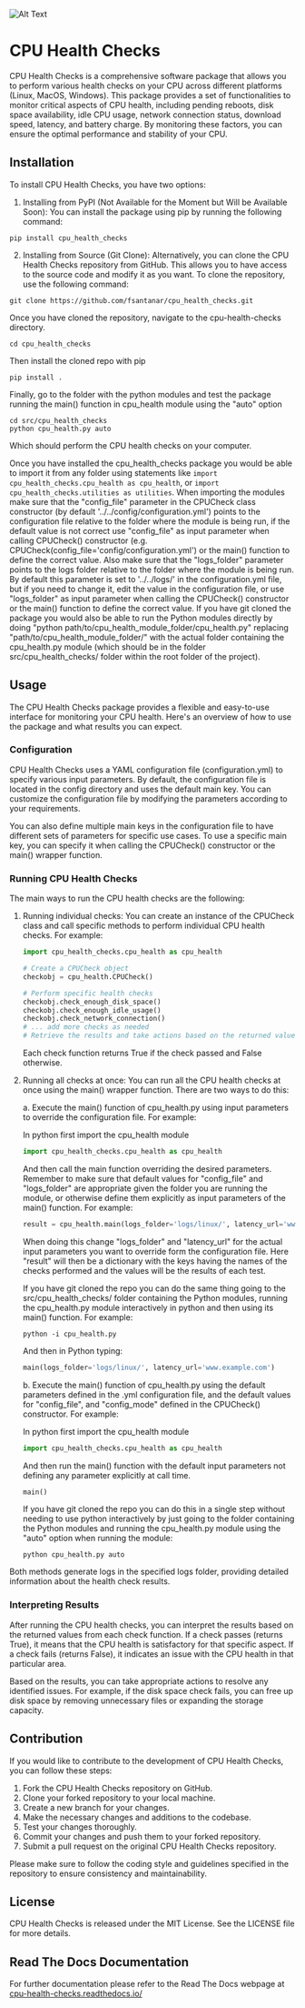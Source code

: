 ![Alt Text](docs/sphinx/_static/CPU_Health_Cheks.jpg)

# CPU Health Checks

CPU Health Checks is a comprehensive software package that allows you to perform various health checks on your CPU across different platforms (Linux, MacOS, Windows). This package provides a set of functionalities to monitor critical aspects of CPU health, including pending reboots, disk space availability, idle CPU usage, network connection status, download speed, latency, and battery charge. By monitoring these factors, you can ensure the optimal performance and stability of your CPU.

## Installation

To install CPU Health Checks, you have two options:

1. Installing from PyPI (Not Available for the Moment but Will be Available Soon): You can install the package using pip by running the following command:

```console
pip install cpu_health_checks
```

2. Installing from Source (Git Clone): Alternatively, you can clone the CPU Health Checks repository from GitHub. This allows you to have access to the source code and modify it as you want. To clone the repository, use the following command:

```shell
git clone https://github.com/fsantanar/cpu_health_checks.git
```
Once you have cloned the repository, navigate to the cpu-health-checks directory.

```shell
cd cpu_health_checks
```

Then install the cloned repo with pip

```shell
pip install .
```

Finally, go to the folder with the python modules and test the package running the main() function in cpu_health module using the "auto" option

```shell
cd src/cpu_health_checks
python cpu_health.py auto
```

Which should perform the CPU health checks on your computer.

Once you have installed the cpu_health_checks package you would be able to import it from any folder using statements like `import cpu_health_checks.cpu_health as cpu_health`, or `import cpu_health_checks.utilities as utilities`. When importing the modules make sure that the "config_file" parameter in the CPUCheck class constructor (by default '../../config/configuration.yml')
points to the configuration file relative to the folder where the module is being run, if the default value is not correct use "config_file" as input parameter when calling CPUCheck() constructor (e.g. CPUCheck(config_file='config/configuration.yml') or the main() function to define the correct value. Also make sure that the "logs_folder" parameter points to the logs folder relative to the folder where the module is being run. By default this parameter is set to '../../logs/' in the configuration.yml file, but if you need to change it, edit the value in the configuration file, or use "logs_folder" as input parameter when calling the CPUCheck() constructor or the main() function to define the correct value.
If you have git cloned the package you would also be able to run the Python modules directly by doing "python path/to/cpu_health_module_folder/cpu_health.py" replacing "path/to/cpu_health_module_folder/" with the actual folder containing the cpu_health.py module (which should be in the folder src/cpu_health_checks/ folder within the root folder of the project).

## Usage
The CPU Health Checks package provides a flexible and easy-to-use interface for monitoring your CPU health. Here's an overview of how to use the package and what results you can expect.

### Configuration
CPU Health Checks uses a YAML configuration file (configuration.yml) to specify various input parameters. By default, the configuration file is located in the config directory and uses the default main key. You can customize the configuration file by modifying the parameters according to your requirements.

You can also define multiple main keys in the configuration file to have different sets of parameters for specific use cases. To use a specific main key, you can specify it when calling the CPUCheck() constructor or the main() wrapper function.

### Running CPU Health Checks
The main ways to run the CPU health checks are the following:

1. Running individual checks: You can create an instance of the CPUCheck class and call specific methods to perform individual CPU health checks. For example:

   ```python
   import cpu_health_checks.cpu_health as cpu_health

   # Create a CPUCheck object
   checkobj = cpu_health.CPUCheck()

   # Perform specific health checks
   checkobj.check_enough_disk_space()
   checkobj.check_enough_idle_usage()
   checkobj.check_network_connection()
   # ... add more checks as needed
   # Retrieve the results and take actions based on the returned values
   ```

   Each check function returns True if the check passed and False otherwise.

2. Running all checks at once: You can run all the CPU health checks at once using the main() wrapper function. There are two ways to do this:

      a. Execute the main() function of cpu_health.py using input parameters to override the configuration file. For example:

      In python first import the cpu_health module
      ```python
      import cpu_health_checks.cpu_health as cpu_health
      ```

      And then call the main function overriding the desired parameters. Remember to make sure that default values for "config_file" and "logs_folder" are appropriate given the folder you are running the module, or otherwise define them explicitly as input parameters of the main() function. For example:

      ```python
      result = cpu_health.main(logs_folder='logs/linux/', latency_url='www.example.com')
      ```

      When doing this change "logs_folder" and "latency_url" for the actual input parameters you want to override form the configuration file.
      Here "result" will then be a dictionary with the keys having the names of the checks performed and the values will be the results of each test.

      If you have git cloned the repo you can do the same thing going to the src/cpu_health_checks/ folder containing the Python modules, running the cpu_health.py module interactively in python and then using its main() function. For example:

      ```shell
      python -i cpu_health.py
      ```

      And then in Python typing:
      ```python
      main(logs_folder='logs/linux/', latency_url='www.example.com')
      ```

      b. Execute the main() function of cpu_health.py using the default parameters defined in the .yml configuration file, and the default values for "config_file", and "config_mode" defined in the CPUCheck() constructor. For example:

      In python first import the cpu_health module
      ```python
      import cpu_health_checks.cpu_health as cpu_health
      ```

      And then run the main() function with the default input parameters not defining any parameter explicitly at call time.

      ```python
      main()
      ```

      If you have git cloned the repo you can do this in a single step without needing to use python interactively by just going to the folder containing the Python modules and running the cpu_health.py module using the "auto" option when running the module:

      ```shell
      python cpu_health.py auto
      ```

Both methods generate logs in the specified logs folder, providing detailed information about the health check results.

### Interpreting Results
After running the CPU health checks, you can interpret the results based on the returned values from each check function. If a check passes (returns True), it means that the CPU health is satisfactory for that specific aspect. If a check fails (returns False), it indicates an issue with the CPU health in that particular area.

Based on the results, you can take appropriate actions to resolve any identified issues. For example, if the disk space check fails, you can free up disk space by removing unnecessary files or expanding the storage capacity.

## Contribution
If you would like to contribute to the development of CPU Health Checks, you can follow these steps:

1. Fork the CPU Health Checks repository on GitHub.
2. Clone your forked repository to your local machine.
3. Create a new branch for your changes.
4. Make the necessary changes and additions to the codebase.
5. Test your changes thoroughly.
6. Commit your changes and push them to your forked repository.
7. Submit a pull request on the original CPU Health Checks repository.

Please make sure to follow the coding style and guidelines specified in the repository to ensure consistency and maintainability.

## License
CPU Health Checks is released under the MIT License. See the LICENSE file for more details.

## Read The Docs Documentation

For further documentation please refer to the Read The Docs webpage at [cpu-health-checks.readthedocs.io/](https://cpu-health-checks.readthedocs.io/en/)
